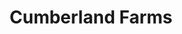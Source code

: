 ---
title: "Cumberland Farms"
url: /portland/cumberland-farms-washington-avenue/
shop: convenience
---